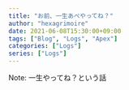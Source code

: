 ```yaml
---
title: "お前、一生あぺやってね？"
author: "hexagrimoire"
date: 2021-06-08T15:30:00+09:00
tags: ["Blog", "Logs", "Apex"]
categories: ["Logs"]
series: ["Logs"]
---
```


Note: 一生やってね？という話

